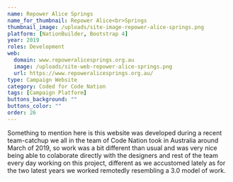 ```yaml
---
name: Repower Alice Springs
name_for_thumbnail: Repower Alice<br>Springs
thumbnail_image: /uploads/site-image-repower-alice-springs.png
platform: [NationBuilder, Bootstrap 4]
year: 2019
roles: Development
web:
  domain: www.repoweralicesprings.org.au
  image: /uploads/site-web-repower-alice-springs.png
  url: https://www.repoweralicesprings.org.au/
type: Campaign Website
category: Coded for Code Nation
tags: [Campaign Platform]
buttons_background: ""
buttons_color: ""
order: 26
---
```


Something to mention here is this website was developed during a recent team-catchup we all in the team of Code Nation took in Australia around March of 2019, so work was a bit different than usual and was very nice being able to colaborate directly with the designers and rest of the team every day working on this project, different as we accustomed lately as for the two latest years we worked remotedly resembling a 3.0 model of work.